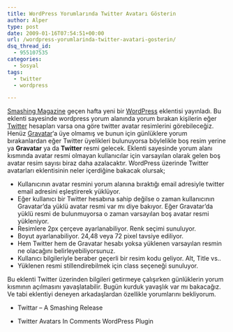 ```yaml
---
title: WordPress Yorumlarında Twitter Avatarı Gösterin
author: Alper
type: post
date: 2009-01-16T07:54:51+00:00
url: /wordpress-yorumlarinda-twitter-avatari-gosterin/
dsq_thread_id:
  - 955107535
categories:
  - Sosyal
tags:
  - twitter
  - wordpress

---
```

[Smashing Magazine][1] geçen hafta yeni bir [WordPress][2] eklentisi yayınladı. Bu eklenti sayesinde wordpress yorum alanında yorum bırakan kişilerin eğer [Twitter][3] hesapları varsa ona göre twitter avatar resimlerini görebileceğiz. Henüz [Gravatar][4]&#8216;a üye olmamış ve bunun için günlüklere yorum bırakanlardan eğer Twitter üyelikleri bulunuyorsa böylelikle boş resim yerine ya **Gravatar** ya da **Twitter** resmi gelecek. Eklenti sayesinde yorum alanı kısmında avatar resmi olmayan kullanıcılar için varsayılan olarak gelen boş avatar resim sayısı biraz daha azalacaktır. WordPress üzerinde Twitter avatarları eklentisinin neler içerdiğine bakacak olursak;  
<!--more-->

  * Kullanıcının avatar resmini yorum alanına bıraktığı email adresiyle twitter email adresini eşleştirerek yüklüyor. 
  * Eğer kullanıcı bir Twitter hesabına sahip değilse o zaman kullanıcının Gravatar&#8217;da yüklü avatar resmi var mı diye bakıyor. Eğer Gravatar&#8217;da yüklü resmi de bulunmuyorsa o zaman varsayılan boş avatar resmi yükleniyor. 
  * Resimlere 2px çerçeve ayarlanabiliyor. Renk seçimi sunuluyor. 
  * Boyut ayarlanabiliyor. 24,48 veya 72 pixel tavsiye ediliyor. 
  * Hem Twitter hem de Gravatar hesabı yoksa yüklenen varsayılan resmin ne olacağını belirleyebiliyorsunuz. 
  * Kullanıcı bilgileriyle beraber geçerli bir resim kodu geliyor. Alt, Title vs..
  * Yüklenen resmi stillendirebilmek için class seçeneği sunuluyor. 

Bu eklenti Twitter üzerinden bilgileri getirmeye çalışırken günlüklerin yorum kısmının açılmasını yavaşlatabilir. Bugün kurduk yavaşlık var mı bakacağız. Ve tabi eklentiyi deneyen arkadaşlardan özellikle yorumlarını bekliyorum. 

* Twittar &#8211; A Smashing Release

* Twitter Avatars In Comments WordPress Plugin

 [1]: http://www.smashingmagazine.com/
 [2]: http://wordpress.org/
 [3]: http://twitter.com/
 [4]: http://www.gravatar.com/